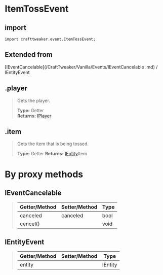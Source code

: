 # ItemTossEvent

## import
`import crafttweaker.event.ItemTossEvent;`

## Extended from
[IEventCancelable](/CraftTweaker/Vanilla/Events/IEventCancelable .md) / IEntityEvent

## .player
> Gets the player.
>
> **Type:** Getter  
> **Returns:** [IPlayer](/CraftTweaker/Vanilla/Player/IPlayer.md)

## .item
> Gets the item that is being tossed.
>
> **Type:** Getter 
> **Returns:** [IEntity](/CraftTweaker/Vanilla/Entities/IEntity.md)Item

# By proxy methods

## IEventCancelable
> | Getter/Method   | Setter/Method     | Type                  |
> |-----------------|-------------------|-----------------------|
> | canceled        | canceled          | bool                  |
> | cencel()        |                   | void                  |

## IEntityEvent
> | Getter/Method   | Setter/Method     | Type                  |
> |-----------------|-------------------|-----------------------|
> | entity          |                   | IEntity               |